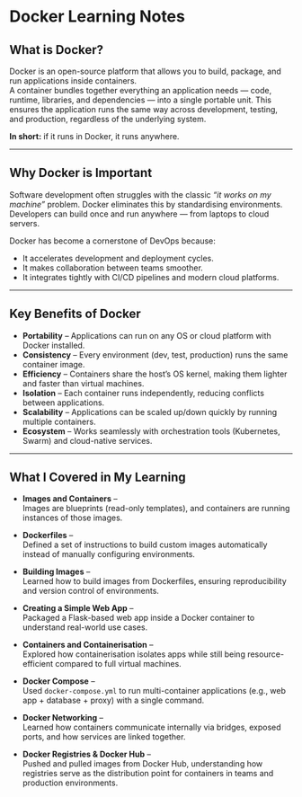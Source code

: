 # Docker Learning Notes

## What is Docker?

Docker is an open-source platform that allows you to build, package, and run applications inside containers.  
A container bundles together everything an application needs — code, runtime, libraries, and dependencies — into a single portable unit. This ensures the application runs the same way across development, testing, and production, regardless of the underlying system.

**In short:** if it runs in Docker, it runs anywhere.

---

## Why Docker is Important

Software development often struggles with the classic *“it works on my machine”* problem. Docker eliminates this by standardising environments. Developers can build once and run anywhere — from laptops to cloud servers.

Docker has become a cornerstone of DevOps because:  
- It accelerates development and deployment cycles.  
- It makes collaboration between teams smoother.  
- It integrates tightly with CI/CD pipelines and modern cloud platforms.  

---

## Key Benefits of Docker

- **Portability** – Applications can run on any OS or cloud platform with Docker installed.  
- **Consistency** – Every environment (dev, test, production) runs the same container image.  
- **Efficiency** – Containers share the host’s OS kernel, making them lighter and faster than virtual machines.  
- **Isolation** – Each container runs independently, reducing conflicts between applications.  
- **Scalability** – Applications can be scaled up/down quickly by running multiple containers.  
- **Ecosystem** – Works seamlessly with orchestration tools (Kubernetes, Swarm) and cloud-native services.  

---

## What I Covered in My Learning

- **Images and Containers** –  
  Images are blueprints (read-only templates), and containers are running instances of those images.  

- **Dockerfiles** –  
  Defined a set of instructions to build custom images automatically instead of manually configuring environments.  

- **Building Images** –  
  Learned how to build images from Dockerfiles, ensuring reproducibility and version control of environments.  

- **Creating a Simple Web App** –  
  Packaged a Flask-based web app inside a Docker container to understand real-world use cases.  

- **Containers and Containerisation** –  
  Explored how containerisation isolates apps while still being resource-efficient compared to full virtual machines.  

- **Docker Compose** –  
  Used `docker-compose.yml` to run multi-container applications (e.g., web app + database + proxy) with a single command.  

- **Docker Networking** –  
  Learned how containers communicate internally via bridges, exposed ports, and how services are linked together.  

- **Docker Registries & Docker Hub** –  
  Pushed and pulled images from Docker Hub, understanding how registries serve as the distribution point for containers in teams and production environments.  

